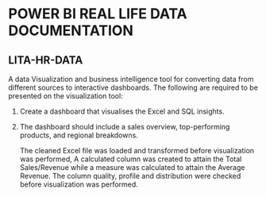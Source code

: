 # POWER BI REAL LIFE DATA DOCUMENTATION

## LITA-HR-DATA

A data Visualization and business intelligence tool for converting data from different sources to interactive dashboards. The following are required to be presented on the visualization tool:
1. Create a dashboard that visualises the Excel and SQL insights.
2. The dashboard should include a sales overview, top-performing products, and regional breakdowns.

   The cleaned Excel file was loaded and transformed before visualization was performed, A calculated column was created to attain the Total Sales/Revenue while a measure was calculated to attain the Average Revenue. The column quality, profile and distribution were checked before visualization was performed.



